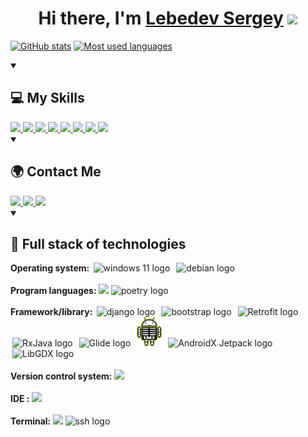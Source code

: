 <h1 align="center">Hi there, I'm <a href="https://github.com/LebedevSergeyVach" target="_blank">Lebedev Sergey</a> 
<img src="https://github.com/blackcater/blackcater/raw/main/images/Hi.gif" height="32"/></h1>

[![GitHub stats](https://github-readme-stats.vercel.app/api?theme=tokyonight&username=LebedevSergeyVach&show_icons=true&count_private=true&hide_&title_color=8A2BE2&text_color=007FFF&icon_color=8A2BE2&bg_color=00000000)](https://github.com/LebedevSergeyVach)
[![Most used languages](https://github-readme-stats.vercel.app/api/top-langs/?theme=tokyonight&username=LebedevSergeyVach&layout=donut&title&hide_title=true&color=8A2BE2&text_color=007FFF&icon_color=8A2BE2&bg_color=00000000)](https://github.com/anuraghazra/github-readme-stats)

<details open="open">
    <summary><h2>💻 My Skills</h2></summary>
    <a href="https://www.microsoft.com">
        <img src="https://img.shields.io/badge/Windows-0078D6?style=for-the-badge&logo=windows11&logoColor=white" />
    </a>
    <a href="https://manjaro.org/">
        <img src="https://img.shields.io/badge/manjaro-35BF5C?style=for-the-badge&logo=manjaro&logoColor=white" />
    </a>
    <a href="https://kotlinlang.org/">
        <img src="https://img.shields.io/badge/-Kotlin-7F52FF?style=for-the-badge&logo=kotlin&logoColor=white" />
    </a>
    <a href="https://java.com">
        <img src="https://img.shields.io/badge/-Java-ED760E?style=for-the-badge&logo=Java&logoColor=white"/>
    </a>
    <a href="https://www.android.com/">
        <img src="https://img.shields.io/badge/-Android-3DDC84?style=for-the-badge&logo=Android&logoColor=white" />
    </a>
    <a href="https://python.org/">
        <img src="https://img.shields.io/badge/-Python-111?style=for-the-badge&logo=Python&logoColor=blue" />
    </a>
    <a href="https://www.djangoproject.com">
        <img src="https://img.shields.io/badge/django-%23092E20.svg?style=for-the-badge&logo=django&logoColor=white" />
    </a>
    <a href="https://getbootstrap.com">
        <img src="https://img.shields.io/badge/Bootstrap-563D7C?style=for-the-badge&logo=bootstrap&logoColor=white" />
    </a>
</details>

<details open="open">
    <summary><h2>🌍 Contact Me</h2></summary>
    <a href="https://t.me/LebedevSergeyVach">
        <img src="https://img.shields.io/badge/Telegram-2CA5E0?style=for-the-badge&logo=telegram&logoColor=white" />
    </a>
    <a href="https://vk.com/p1zdeeeec">
        <img src="https://img.shields.io/badge/ВКонтакте-%232E87FB.svg?&style=for-the-badge&logo=vk&logoColor=white" />
    </a>
    <a href="https://discordapp.com/users/784611652577263636">
        <img src="https://img.shields.io/badge/-Discord-747EF7?style=for-the-badge&logo=Discord&logoColor=white" />
    </a>
</details>

<details open="open">
    <summary><h2>🚀 Full stack of technologies</h2></summary>
    <div align="left">
        <strong>Operating system: </strong>
            <img src="https://cdn.jsdelivr.net/gh/devicons/devicon/icons/windows11/windows11-original.svg" height="47" alt="windows 11 logo" hspace="3" />
            <img src="https://cdn.jsdelivr.net/gh/devicons/devicon/icons/debian/debian-original.svg" height="45" alt="debian logo" hspace="3" />
    </div>
        <img height="5" />
    <div align="left">
        <strong>Program languages: </strong>
            <img src="https://skillicons.dev/icons?i=kotlin,java,gradle,c,python&perline=10" />
            <img src="https://cdn.jsdelivr.net/gh/devicons/devicon/icons/poetry/poetry-original.svg" height="47" alt="poetry logo" />
    </div>
        <img height="5" />
    <div align="left">
        <strong>Framework/library: </strong>
            <img src="https://cdn.jsdelivr.net/gh/devicons/devicon/icons/django/django-plain.svg" height="47" alt="django logo" hspace="3" />
            <img src="https://cdn.jsdelivr.net/gh/devicons/devicon/icons/bootstrap/bootstrap-original.svg" height="47" alt="bootstrap logo" hspace="3" />
            <img src="https://uploads-ssl.webflow.com/60996f3af06ca2ff488a7bfb/60a269bf446a85794a4d3b6b_Retrofit.jpg" height="47" alt="Retrofit logo" hspace="3" />
            <img src="https://static.cdnlogo.com/logos/r/27/reactivex.svg" height="47" alt="RxJava logo" hspace="3" />
            <img src="https://s3.amazonaws.com/playstore/images/60bb08c2fc6d0bddb91e0e3553dcdb48" height="47" alt="Glide logo" hspace="3" />
            <img src="https://raw.githubusercontent.com/Faltenreich/SkeletonLayout/refs/heads/develop/images/android.png" height="47" alt="SkeletonLayout logo" hspace="3" />
            <img src="https://services.google.com/fh/files/emails/android_dev_newsletter_feb_image3.png" height="47" alt="	AndroidX Jetpack logo" hspace="3" />
            <img src="https://play-lh.googleusercontent.com/znREMBB1Oc7taxdlDElvWhLD1KSHhEwD5c6KM7bg0Xlu0p8Yad1h38RFMHM8zsANMEk" height="47" alt="LibGDX logo" hspace="3" />
    </div>
        <img height="5" />
    <div align="left">
        <strong>Version control system: </strong>
            <img src="https://skillicons.dev/icons?i=git,github&perline=10" />
    </div>
        <img height="5" />
    <div align="left">
        <strong>IDE : </strong>
            <img src="https://skillicons.dev/icons?i=vscode,pycharm,idea,androidstudio,figma&perline=10" />
    </div>
        <img height="5" />
    <div align="left">
        <strong>Terminal: </strong>
            <img src="https://skillicons.dev/icons?i=bash&perline=10" />
            <img src="https://cdn.jsdelivr.net/gh/devicons/devicon/icons/ssh/ssh-original-wordmark.svg" height="47" alt="ssh logo"  />
    </div>
</details>
